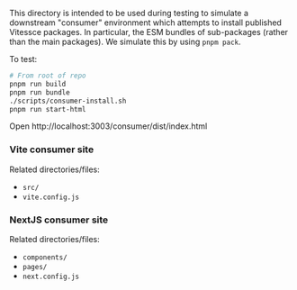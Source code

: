This directory is intended to be used during testing to simulate a downstream "consumer" environment which attempts to install published Vitessce packages.
In particular, the ESM bundles of sub-packages (rather than the main packages).
We simulate this by using `pnpm pack`.

To test:
```sh
# From root of repo
pnpm run build
pnpm run bundle
./scripts/consumer-install.sh
pnpm run start-html
```

Open http://localhost:3003/consumer/dist/index.html

### Vite consumer site

Related directories/files:
- `src/`
- `vite.config.js`

### NextJS consumer site

Related directories/files:
- `components/`
- `pages/`
- `next.config.js`
